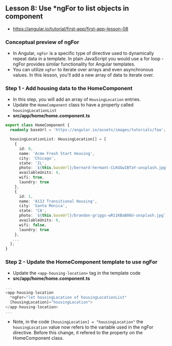 
## Lesson 8: Use *ngFor to list objects in component
- https://angular.io/tutorial/first-app/first-app-lesson-08


### Conceptual preview of ngFor
- In Angular, `ngFor` is a specific type of directive used to dynamically repeat data in a template. In plain JavaScript you would use a for loop - ngFor provides similar functionality for Angular templates.
- You can utilize `ngFor` to iterate over arrays and even asynchronous values. In this lesson, you'll add a new array of data to iterate over.


### Step 1 - Add housing data to the HomeComponent
- In this step, you will add an array of `HousingLocation` entries.
- Update the `HomeComponent` class to have a property called `housingLocationList`
- **src/app/home/home.component.ts**
```ts
export class HomeComponent {
  readonly baseUrl = 'https://angular.io/assets/images/tutorials/faa';

  housingLocationList: HousingLocation[] = [
    {
      id: 0,
      name: 'Acme Fresh Start Housing',
      city: 'Chicago',
      state: 'IL',
      photo: `${this.baseUrl}/bernard-hermant-CLKGGwIBTaY-unsplash.jpg`,
      availableUnits: 4,
      wifi: true,
      laundry: true
    },
    {
      id: 1,
      name: 'A113 Transitional Housing',
      city: 'Santa Monica',
      state: 'CA',
      photo: `${this.baseUrl}/brandon-griggs-wR11KBaB86U-unsplash.jpg`,
      availableUnits: 0,
      wifi: false,
      laundry: true
    },
   ...
  ];
}
```

### Step 2 - Update the HomeComponent template to use ngFor
- Update the `<app-housing-location>` tag in the template code
- **src/app/home/home.component.ts**
```ts
...
<app-housing-location
  *ngFor="let housingLocation of housingLocationList"
  [housingLocation]="housingLocation">
</app-housing-location>
...
```
- Note, in the code `[housingLocation] = "housingLocation"` the `housingLocation` value now refers to the variable used in the ngFor directive. Before this change, it refered to the property on the HomeComponent class.